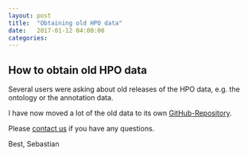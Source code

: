 ```yaml
---
layout: post
title:  "Obtaining old HPO data"
date:   2017-01-12 04:00:00
categories: 
---
```


## How to obtain old HPO data

Several users were asking about old releases of the HPO data, e.g. the ontology or the annotation data.

I have now moved a lot of the old data to its own [GitHub-Repository](https://github.com/Human-Phenotype-Ontology/HPO-archive).

Please [contact us](/contact.html) if you have any questions.

Best,
Sebastian